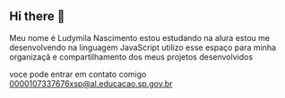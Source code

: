 
## Hi there 👋
Meu nome é Ludymila Nascimento
estou estudando na alura
estou me desenvolvendo na linguagem JavaScript
utilizo esse espaço para minha organizaçã 
e compartilhamento dos meus projetos desenvolvidos  

voce pode entrar em contato comigo
0000107337676xsp@al.educacao.sp.gov.br












